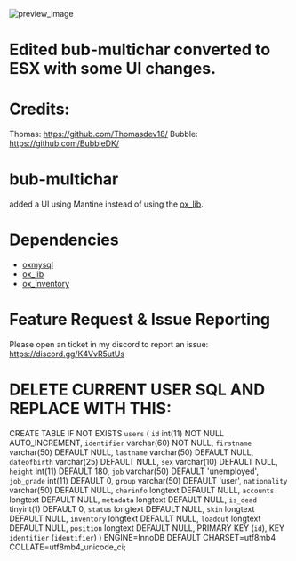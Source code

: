 ![preview_image](https://i.imgur.com/7OMbq7W.png)

# Edited bub-multichar converted to ESX with some UI changes.

# Credits: 
Thomas: https://github.com/Thomasdev18/
Bubble: https://github.com/BubbleDK/

# bub-multichar
 
added a UI using Mantine instead of using the [ox_lib](https://github.com/overextended/ox_lib).

# Dependencies

- [oxmysql](https://github.com/overextended/oxmysql)
- [ox_lib](https://github.com/overextended/ox_lib)
- [ox_inventory](https://github.com/overextended/ox_inventory)

# Feature Request & Issue Reporting
Please open an ticket in my discord to report an issue: https://discord.gg/K4VvR5utUs

# DELETE CURRENT USER SQL AND REPLACE WITH THIS:
CREATE TABLE IF NOT EXISTS `users` (
  `id` int(11) NOT NULL AUTO_INCREMENT,
  `identifier` varchar(60) NOT NULL,
  `firstname` varchar(50) DEFAULT NULL,
  `lastname` varchar(50) DEFAULT NULL,
  `dateofbirth` varchar(25) DEFAULT NULL,
  `sex` varchar(10) DEFAULT NULL,
  `height` int(11) DEFAULT 180,
  `job` varchar(50) DEFAULT 'unemployed',
  `job_grade` int(11) DEFAULT 0,
  `group` varchar(50) DEFAULT 'user',
  `nationality` varchar(50) DEFAULT NULL,
  `charinfo` longtext DEFAULT NULL,
  `accounts` longtext DEFAULT NULL,
  `metadata` longtext DEFAULT NULL,
  `is_dead` tinyint(1) DEFAULT 0,
  `status` longtext DEFAULT NULL,
  `skin` longtext DEFAULT NULL,
  `inventory` longtext DEFAULT NULL,
  `loadout` longtext DEFAULT NULL,
  `position` longtext DEFAULT NULL,
  PRIMARY KEY (`id`),
  KEY `identifier` (`identifier`)
) ENGINE=InnoDB DEFAULT CHARSET=utf8mb4 COLLATE=utf8mb4_unicode_ci;
